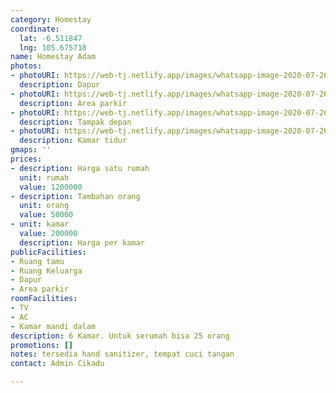 ```yaml
---
category: Homestay
coordinate:
  lat: -6.511847
  lng: 105.675718
name: Homestay Adam
photos:
- photoURI: https://web-tj.netlify.app/images/whatsapp-image-2020-07-26-at-14-56-01.jpeg
  description: Dapur
- photoURI: https://web-tj.netlify.app/images/whatsapp-image-2020-07-26-at-14-24-37.jpeg
  description: Area parkir
- photoURI: https://web-tj.netlify.app/images/whatsapp-image-2020-07-26-at-13-51-59.jpeg
  description: Tampak depan
- photoURI: https://web-tj.netlify.app/images/whatsapp-image-2020-07-26-at-14-58-34.jpeg
  description: Kamar tidur
gmaps: ''
prices:
- description: Harga satu rumah
  unit: rumah
  value: 1200000
- description: Tambahan orang
  unit: orang
  value: 50000
- unit: kamar
  value: 200000
  description: Harga per kamar
publicFacilities:
- Ruang tamu
- Ruang Keluarga
- Dapur
- Area parkir
roomFacilities:
- TV
- AC
- Kamar mandi dalam
description: 6 Kamar. Untuk serumah bisa 25 orang
promotions: []
notes: tersedia hand sanitizer, tempat cuci tangan
contact: Admin Cikadu

---
```

